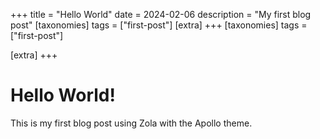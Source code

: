 +++
title = "Hello World"
date = 2024-02-06
description = "My first blog post"
[taxonomies]
tags = ["first-post"]
[extra]
+++
[taxonomies]
tags = ["first-post"]

[extra]
+++

# Hello World!

This is my first blog post using Zola with the Apollo theme.
